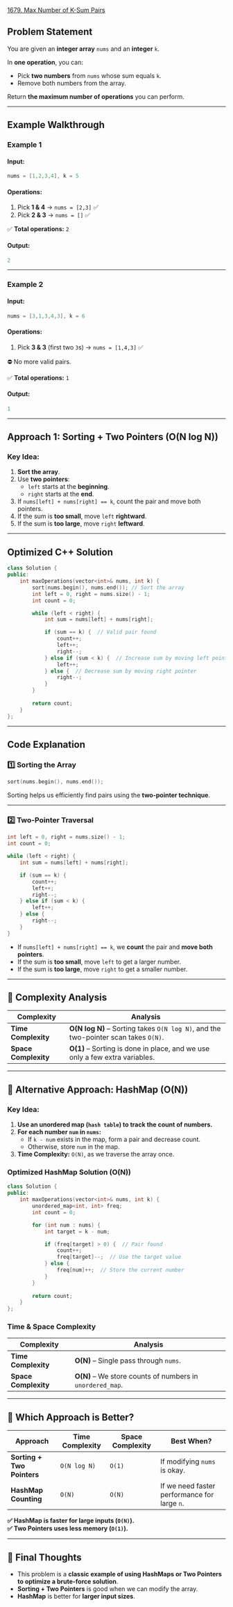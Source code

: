 [1679. Max Number of K-Sum Pairs](https://leetcode.com/problems/max-number-of-k-sum-pairs/description/?envType=study-plan-v2&envId=leetcode-75)


## **Problem Statement**  
You are given an **integer array** `nums` and an **integer** `k`.  

In **one operation**, you can:  
- Pick **two numbers** from `nums` whose sum equals `k`.  
- Remove both numbers from the array.  

Return **the maximum number of operations** you can perform.  

---

## **Example Walkthrough**
### **Example 1**  
#### **Input:**  
```cpp
nums = [1,2,3,4], k = 5
```
#### **Operations:**  
1. Pick **1 & 4** → `nums = [2,3]` ✅  
2. Pick **2 & 3** → `nums = []` ✅  
   
✅ **Total operations:** `2`  

#### **Output:**  
```cpp
2
```

---

### **Example 2**  
#### **Input:**  
```cpp
nums = [3,1,3,4,3], k = 6
```
#### **Operations:**  
1. Pick **3 & 3** (first two `3`s) → `nums = [1,4,3]` ✅  
   
⛔ No more valid pairs.  

✅ **Total operations:** `1`  

#### **Output:**  
```cpp
1
```

---

## **Approach 1: Sorting + Two Pointers (O(N log N))**
### **Key Idea:**
1. **Sort the array**.
2. Use **two pointers**:  
   - `left` starts at the **beginning**.
   - `right` starts at the **end**.
3. If `nums[left] + nums[right] == k`, count the pair and move both pointers.
4. If the sum is **too small**, move `left` **rightward**.
5. If the sum is **too large**, move `right` **leftward**.

---

## **Optimized C++ Solution**
```cpp
class Solution {
public:
    int maxOperations(vector<int>& nums, int k) {
        sort(nums.begin(), nums.end()); // Sort the array
        int left = 0, right = nums.size() - 1;
        int count = 0;

        while (left < right) {
            int sum = nums[left] + nums[right];

            if (sum == k) {  // Valid pair found
                count++;
                left++;
                right--;
            } else if (sum < k) {  // Increase sum by moving left pointer
                left++;
            } else {  // Decrease sum by moving right pointer
                right--;
            }
        }
        
        return count;
    }
};
```

---

## **Code Explanation**
### **1️⃣ Sorting the Array**
```cpp
sort(nums.begin(), nums.end());
```
Sorting helps us efficiently find pairs using the **two-pointer technique**.

---

### **2️⃣ Two-Pointer Traversal**
```cpp
int left = 0, right = nums.size() - 1;
int count = 0;

while (left < right) {
    int sum = nums[left] + nums[right];

    if (sum == k) {  
        count++;
        left++;  
        right--;
    } else if (sum < k) {  
        left++;  
    } else {  
        right--;  
    }
}
```
- If `nums[left] + nums[right] == k`, we **count** the pair and **move both pointers**.  
- If the sum is **too small**, move `left` to get a larger number.  
- If the sum is **too large**, move `right` to get a smaller number.  

---

## **🔹 Complexity Analysis**
| Complexity | Analysis |
|------------|----------|
| **Time Complexity** | **O(N log N)** – Sorting takes `O(N log N)`, and the two-pointer scan takes `O(N)`. |
| **Space Complexity** | **O(1)** – Sorting is done in place, and we use only a few extra variables. |

---

## **🔹 Alternative Approach: HashMap (O(N))**
### **Key Idea:**
1. **Use an unordered map (`hash table`) to track the count of numbers.**
2. **For each number `num` in `nums`:**
   - If `k - num` exists in the map, form a pair and decrease count.
   - Otherwise, store `num` in the map.
3. **Time Complexity:** `O(N)`, as we traverse the array once.

### **Optimized HashMap Solution (O(N))**
```cpp
class Solution {
public:
    int maxOperations(vector<int>& nums, int k) {
        unordered_map<int, int> freq;
        int count = 0;

        for (int num : nums) {
            int target = k - num;

            if (freq[target] > 0) {  // Pair found
                count++;
                freq[target]--;  // Use the target value
            } else {
                freq[num]++;  // Store the current number
            }
        }
        
        return count;
    }
};
```

### **Time & Space Complexity**
| Complexity | Analysis |
|------------|----------|
| **Time Complexity** | **O(N)** – Single pass through `nums`. |
| **Space Complexity** | **O(N)** – We store counts of numbers in `unordered_map`. |

---

## **🔹 Which Approach is Better?**
| Approach | Time Complexity | Space Complexity | Best When? |
|----------|----------------|------------------|------------|
| **Sorting + Two Pointers** | `O(N log N)` | `O(1)` | If modifying `nums` is okay. |
| **HashMap Counting** | `O(N)` | `O(N)` | If we need faster performance for large `n`. |

**✅ HashMap is faster for large inputs (`O(N)`).**  
**✅ Two Pointers uses less memory (`O(1)`).**  

---

## **🔹 Final Thoughts**
- This problem is a **classic example of using HashMaps or Two Pointers to optimize a brute-force solution**.
- **Sorting + Two Pointers** is good when we can modify the array.
- **HashMap** is better for **larger input sizes**.
